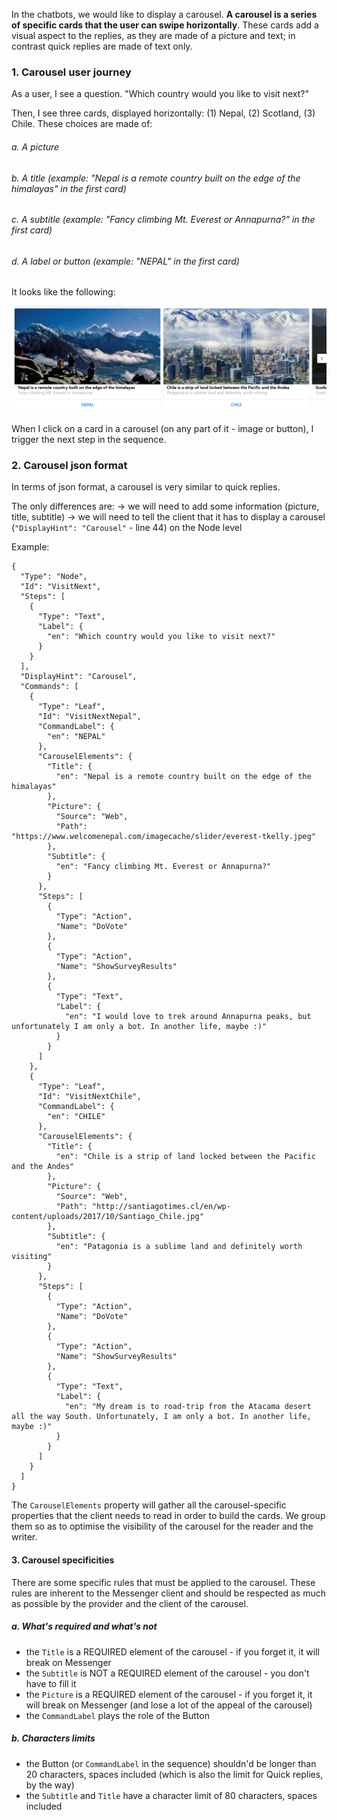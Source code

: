 In the chatbots, we would like to display a carousel. **A carousel is a series of specific cards that the user can swipe horizontally**. These cards add a visual aspect to the replies, as they are made of a picture and text; in contrast quick replies are made of text only.


### 1. Carousel user journey

As a user, I see a question. "Which country would you like to visit next?"

Then, I see three cards, displayed horizontally: (1) Nepal, (2) Scotland, (3) Chile. These choices are made of:
###### a. A picture
###### b. A title (example: "Nepal is a remote country built on the edge of the himalayas" in the first card)
###### c. A subtitle (example: "Fancy climbing Mt. Everest or Annapurna?" in the first card)
###### d. A label or button (example: "NEPAL" in the first card)

It looks like the following: 

![Screenshot](/data/bot/catalogue/images/Carousel2.PNG?rw=true "Carousel test")

When I click on a card in a carousel (on any part of it - image or button), I trigger the next step in the sequence.


### 2. Carousel json format 

In terms of json format, a carousel is very similar to quick replies.

The only differences are:
-> we will need to add some information (picture, title, subtitle)
-> we will need to tell the client that it has to display a carousel (`"DisplayHint": "Carousel"` - line 44) on the Node level


Example:

```
{
  "Type": "Node",
  "Id": "VisitNext",
  "Steps": [
    {
      "Type": "Text",
      "Label": {
        "en": "Which country would you like to visit next?"
      }
    }
  ],
  "DisplayHint": "Carousel",
  "Commands": [
    {
      "Type": "Leaf",
      "Id": "VisitNextNepal",
      "CommandLabel": {
        "en": "NEPAL"
      },
      "CarouselElements": {
        "Title": {
          "en": "Nepal is a remote country built on the edge of the himalayas"
        },
        "Picture": {
          "Source": "Web",
          "Path": "https://www.welcomenepal.com/imagecache/slider/everest-tkelly.jpeg"
        },
        "Subtitle": {
          "en": "Fancy climbing Mt. Everest or Annapurna?"
        }
      },
      "Steps": [
        {
          "Type": "Action",
          "Name": "DoVote"
        },
        {
          "Type": "Action",
          "Name": "ShowSurveyResults"
        },
        {
          "Type": "Text",
          "Label": {
            "en": "I would love to trek around Annapurna peaks, but unfortunately I am only a bot. In another life, maybe :)"
          }
        }
      ]
    },
    {
      "Type": "Leaf",
      "Id": "VisitNextChile",
      "CommandLabel": {
        "en": "CHILE"
      },
      "CarouselElements": {
        "Title": {
          "en": "Chile is a strip of land locked between the Pacific and the Andes"
        },
        "Picture": {
          "Source": "Web",
          "Path": "http://santiagotimes.cl/en/wp-content/uploads/2017/10/Santiago_Chile.jpg"
        },
        "Subtitle": {
          "en": "Patagonia is a sublime land and definitely worth visiting"
        }
      },
      "Steps": [
        {
          "Type": "Action",
          "Name": "DoVote"
        },
        {
          "Type": "Action",
          "Name": "ShowSurveyResults"
        },
        {
          "Type": "Text",
          "Label": {
            "en": "My dream is to road-trip from the Atacama desert all the way South. Unfortunately, I am only a bot. In another life, maybe :)"
          }
        }
      ]
    }
  ]
}
```

The `CarouselElements` property will gather all the carousel-specific properties that the client needs to read in order to build the cards. We group them so as to optimise the visibility of the carousel for the reader and the writer.

#### 3. Carousel specificities

There are some specific rules that must be applied to the carousel. These rules are inherent to the Messenger client and should be respected as much as possible by the provider and the client of the carousel.

##### a. What's required and what's not

- the `Title` is a REQUIRED element of the carousel - if you forget it, it will break on Messenger
- the `Subtitle` is NOT a REQUIRED element of the carousel - you don't have to fill it
- the `Picture` is a REQUIRED element of the carousel - if you forget it, it will break on Messenger (and lose a lot of the appeal of the carousel)
- the `CommandLabel` plays the role of the Button


##### b. Characters limits

- the Button (or `CommandLabel` in the sequence) shouldn'd be longer than 20 characters, spaces included (which is also the limit for Quick replies, by the way)
- the `Subtitle` and `Title` have a character limit of 80 characters, spaces included



